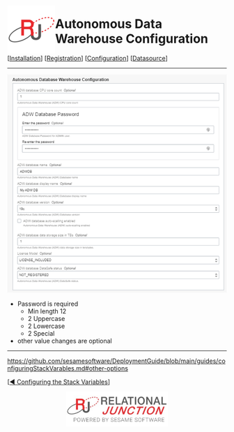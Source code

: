 <a href="http://www.sesamesoftware.com"><img align=left src="../../images/RJOrbit110x110.png"></img></a>

# Autonomous Data Warehouse Configuration

[[Installation](../installguide.md)] [[Registration](../RegistrationGuide.md)] [[Configuration](../configurationGuide.md)] [[Datasource](../DatasourceGuide.md)]

---

![Autonomous Database Warehouse Configuration](../../images/AutonomousDatabaseWarehouseConfiguration.png)

* Password is required
  * Min length 12
  * 2 Uppercase
  * 2 Lowercase
  * 2 Special
* other value changes are optional

---
https://github.com/sesamesoftware/DeploymentGuide/blob/main/guides/configuringStackVarables.md#other-options

[[&#9664; Configuring the Stack Variables](../configuringStackVarables.md#other-options)]

<p align="center" >  <a href="http://www.sesamesoftware.com"><img align=center src="../../images/poweredBy.png" height="80px"></img></a> </p>
